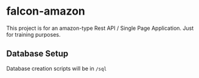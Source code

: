 # falcon-amazon

This project is for an amazon-type Rest API / Single Page Application.
Just for training purposes.

## Database Setup
Database creation scripts will be in `/sql`

